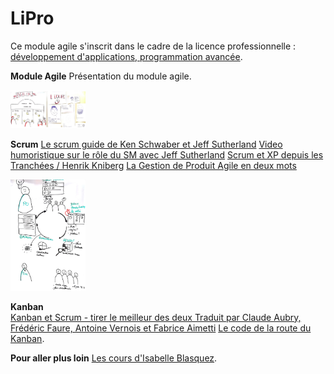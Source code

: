 # LiPro

Ce module agile s'inscrit dans le cadre de la licence professionnelle : 
[développement d'applications, programmation avancée](https://www.iutbayonne.univ-pau.fr/actualites/4966-nouvelle-licence-professionnelle-developpement-dapplications-programmation-avancee).

**Module Agile** 
Présentation du module agile.

<img src="/presentation_module_agile.png" alt="Module Agile" width="120"/>

**Scrum** 
[Le scrum guide de Ken Schwaber et Jeff Sutherland](https://www.scrum.org/scrum-guide)
[Video humoristique sur le rôle du SM avec Jeff Sutherland](https://www.youtube.com/watch?v=2cGZAjm6DDQ)
[Scrum et XP depuis les Tranchées / Henrik Kniberg](http://www.infoq.com/resource/news/2007/06/scrum-xp-book/en/resources/ScrumAndXpFromTheTrenches_French.pdf)
[La Gestion de Produit Agile en deux mots](http://www.youtube.com/watch?v=3qMpB-UH9kA)

<img src="/Scrum_BigPicture.jpg" alt="Big picture" width="120"/>

**Kanban**   
[Kanban et Scrum - tirer le meilleur des deux Traduit par Claude Aubry, Frédéric Faure, Antoine Vernois et Fabrice Aimetti](http://www.infoq.com/resource/news/2010/01/kanban-scrum-minibook/en/resources/KanbanAndScrum-French.pdf)
[Le code de la route du Kanban](http://blog.myagilepartner.fr/index.php/2017/10/11/le-code-de-la-route-du-kanban/).

**Pour aller plus loin**
[Les cours d'Isabelle Blasquez](https://github.com/iblasquez).

